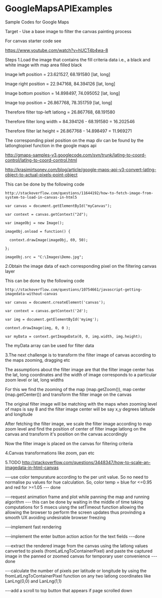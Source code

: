 # GoogleMapsAPIExamples
Sample Codes for Google Maps

Target - Use a base image to filter the canvas painting process

For canvas starter code see

https://www.youtube.com/watch?v=hUCT4b4wa-8

Steps
1.Load the image that contains the fill criteria data i.e., a black and white image with map area filled black

  Image left position = 23.621527, 68.191580 [lat, long]
  
  Image right position =  22.947168, 84.394126 [lat, long]
  
  Image bottom position =  14.898497, 74.095052 [lat, long]
  
  Image top position =  26.867768, 78.351759 [lat, long]
  
  Therefore filter top-left latlong = 26.867768, 68.191580
  
  Therefore filter long width = 84.394126 - 68.191580 = 16.202546
  
  Therefore filter lat height = 26.867768 - 14.898497 = 11.969271
  
  The corresponding pixel position on the map div can be found by the latlongtopixel function in the google maps api
  
  http://gmaps-samples-v3.googlecode.com/svn/trunk/latlng-to-coord-control/latlng-to-coord-control.html
  
  http://krasimirtsonev.com/blog/article/google-maps-api-v3-convert-latlng-object-to-actual-pixels-point-object
  
  This can be done by the following code
  
    http://stackoverflow.com/questions/11644192/how-to-fetch-image-from-system-to-load-in-canvas-in-html5
    
    var canvas = document.getElementById("myCanvas");
    
    var context = canvas.getContext("2d");
    
    var imageObj = new Image();
    
    imageObj.onload = function() {
    
      context.drawImage(imageObj, 69, 50);
      
    };
    
    imageObj.src = "C:\Images\Demo.jpg";
    
2.Obtain the image data of each corresponding pixel on the filtering canvas layer

  This can be done by the following code
  
    http://stackoverflow.com/questions/10754661/javascript-getting-imagedata-without-canvas
    
    var canvas = document.createElement('canvas');
    
    var context = canvas.getContext('2d');
    
    var img = document.getElementById('myimg');
    
    context.drawImage(img, 0, 0 );
    
    var myData = context.getImageData(0, 0, img.width, img.height);
    
The myData array can be used for filter data

3.The next challenge is to transform the filter image of canvas according to the maps zooming, dragging etc

  The assumptions about the filter image are that the filter image center has the lat, long coordinates and the width of image corresponds to a particular zoom level or lat, long widths

  For this we find the zooming of the map (map.getZoom()), map center (map.getCenter()) and transform the filter image on the canvas
  
  The original filter image will be matching with the maps when zooming level of maps is say 8 and the filter image center will be say x,y degrees latitude and longitude
  
  After fetching the filter image, we scale the filter image according to map zoom level and find the position of center of filter image latlong on the canvas and transform it's position on the canvas accordingly
  
  Now the filter image is placed on the canvas for filtering criteria

4.Canvas transformations like zoom, pan etc

5.TODO http://stackoverflow.com/questions/3448347/how-to-scale-an-imagedata-in-html-canvas

---use color tempurature according to the per unit value. So no need to normalise pu values for hue calculation.
So, color temp = blue for <=0.95 and red for >=1.05 --- done

---request animation frame and plot while panning the map and running algorithm --- this can be done by waiting in the middle of time taking computations for 5 msecs uisng the setTimeout function allowing the allowing the browser to perform the screen updates thus provinding a smooth UX avoiding undesirable browser freezing

---implement fast rendering

---implement the enter button action action for the text fields ---done

---extract the rendered image from the canvas using the latlong values canverted to pixels (fromLatLngToContainerPixel) and paste the captured image in the panned or zoomed canvas for temporary user convenience ---done

---calculate the number of pixels per latitude or longitude by using the fromLatLngToContainerPixel function on any two latlong coordinates like LanLng(0,0) and LanLng(1,1)

---add a scroll to top button that appears if page scrolled down
